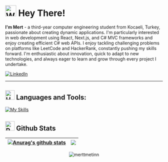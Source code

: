 # <img src="https://raw.githubusercontent.com/Tarikul-Islam-Anik/Animated-Fluent-Emojis/master/Emojis/Hand%20gestures/Waving%20Hand.png" alt="Waving Hand" width="35" height="35" />  Hey There! 
**I'm Mert** - a third-year computer engineering student from Kocaeli, Turkey, passionate about creating dynamic applications. I'm particularly interested in web development using React, Next.js, and C# MVC frameworks and enjoy creating efficient C# web APIs. I enjoy tackling challenging problems on platforms like LeetCode and HackerRank, constantly pushing my skills forward. I'm enthusiastic about innovation, quick to adapt to new technologies, and always eager to learn and grow through every project I undertake.

[![LinkedIn](https://img.shields.io/badge/LinkedIn-%230077B5.svg?style=flat-square&logo=linkedin&logoColor=white)](https://www.linkedin.com/in/mertmetinn/)
<br>
<hr>

## <img src="https://raw.githubusercontent.com/Tarikul-Islam-Anik/Animated-Fluent-Emojis/master/Emojis/Objects/Hammer%20and%20Wrench.png" alt="Hammer and Wrench" width="30" height="30" /> **Languages and Tools:**  
[![My Skills](https://skillicons.dev/icons?i=html,css,js,react,tailwind,vite,ts,next,dotnet,cs,c,py,docker,java,git,github,md&perline=17)](#)

## <img src="https://raw.githubusercontent.com/Tarikul-Islam-Anik/Animated-Fluent-Emojis/master/Emojis/Travel%20and%20places/Rocket.png" alt="Rocket" width="30" height="30" /> Github Stats 
| <a href="https://github.com/anuraghazra/github-readme-stats"><img align="center" src="https://github-readme-stats.vercel.app/api?username=MerttMetinn&show_icons=true&include_all_commits=true&theme=buefy&hide_border=true" alt="Anurag's github stats" /></a> | <a href="https://github.com/anuraghazra/github-readme-stats"><img align="center" src="https://github-readme-stats.vercel.app/api/top-langs/?username=MerttMetinn&layout=compact&theme=buefy&hide_border=true" /></a> |
| ------------- | ------------- |


<p align="center"> <img src="https://komarev.com/ghpvc/?username=merttmetinn&label=Profile%20views&color=0e75b6&style=flat" alt="merttmetinn" /> </p>




